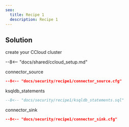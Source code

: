 ```yaml
---
seo:
  title: Recipe 1
  description: Recipe 1
---
```


## Solution

create your CCloud cluster

--8<-- "docs/shared/ccloud_setup.md"

connector_source

```json
--8<-- "docs/security/recipe1/connector_source.cfg"
```

ksqldb_statements

```sql
--8<-- "docs/security/recipe1/ksqldb_statements.sql"
```

connector_sink

```json
--8<-- "docs/security/recipe1/connector_sink.cfg"
```


